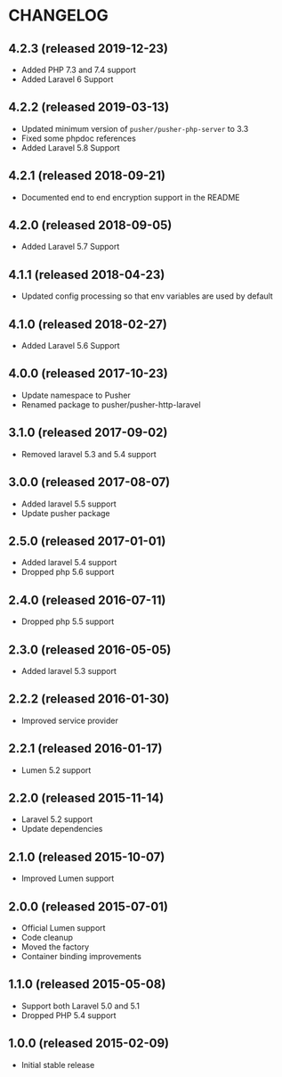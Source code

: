 # CHANGELOG

## 4.2.3 (released 2019-12-23)

- Added PHP 7.3 and 7.4 support
- Added Laravel 6 Support

## 4.2.2 (released 2019-03-13)

- Updated minimum version of `pusher/pusher-php-server` to 3.3
- Fixed some phpdoc references
- Added Laravel 5.8 Support

## 4.2.1 (released 2018-09-21)

- Documented end to end encryption support in the README

## 4.2.0 (released 2018-09-05)

- Added Laravel 5.7 Support

## 4.1.1 (released 2018-04-23)

- Updated config processing so that env variables are used by default

## 4.1.0 (released 2018-02-27)

- Added Laravel 5.6 Support

## 4.0.0 (released 2017-10-23)

- Update namespace to Pusher
- Renamed package to pusher/pusher-http-laravel

## 3.1.0 (released 2017-09-02)

- Removed laravel 5.3 and 5.4 support

## 3.0.0 (released 2017-08-07)

- Added laravel 5.5 support
- Update pusher package

## 2.5.0 (released 2017-01-01)

- Added laravel 5.4 support
- Dropped php 5.6 support

## 2.4.0 (released 2016-07-11)

- Dropped php 5.5 support

## 2.3.0 (released 2016-05-05)

- Added laravel 5.3 support

## 2.2.2 (released 2016-01-30)

- Improved service provider

## 2.2.1 (released 2016-01-17)

- Lumen 5.2 support

## 2.2.0 (released 2015-11-14)

- Laravel 5.2 support
- Update dependencies

## 2.1.0 (released 2015-10-07)

- Improved Lumen support

## 2.0.0 (released 2015-07-01)

- Official Lumen support
- Code cleanup
- Moved the factory
- Container binding improvements

## 1.1.0 (released 2015-05-08)

- Support both Laravel 5.0 and 5.1
- Dropped PHP 5.4 support

## 1.0.0 (released 2015-02-09)

- Initial stable release
